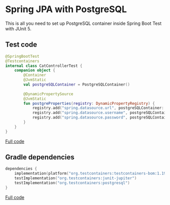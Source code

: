 # Spring JPA with PostgreSQL

This is all you need to set up PostgreSQL container inside Spring Boot Test with JUnit 5.

## Test code

```kotlin
@SpringBootTest
@Testcontainers
internal class CatControllerTest {
    companion object {
    	@Container
    	@JvmStatic
    	val postgreSQLContainer = PostgreSQLContainer()
    
    	@DynamicPropertySource
    	@JvmStatic
    	fun postgreProperties(registry: DynamicPropertyRegistry) {
    		registry.add("spring.datasource.url", postgreSQLContainer::getJdbcUrl)
    		registry.add("spring.datasource.username", postgreSQLContainer::getUsername)
    		registry.add("spring.datasource.password", postgreSQLContainer::getPassword)
    	}
    }
}
```

[Full code](./src/test/kotlin/com/github/wpanas/spring/junit/CatControllerTest.kt)

## Gradle dependencies

```kotlin
dependencies {
    implementation(platform("org.testcontainers:testcontainers-bom:1.19.5"))
    testImplementation("org.testcontainers:junit-jupiter")
    testImplementation("org.testcontainers:postgresql")
}
```

[Full code](./build.gradle.kts)
